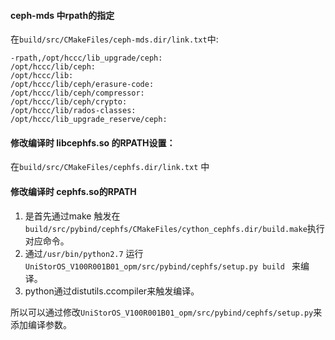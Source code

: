 #### ceph-mds 中rpath的指定
在```build/src/CMakeFiles/ceph-mds.dir/link.txt```中:

```
-rpath,/opt/hccc/lib_upgrade/ceph:
/opt/hccc/lib/ceph:
/opt/hccc/lib:
/opt/hccc/lib/ceph/erasure-code:
/opt/hccc/lib/ceph/compressor:
/opt/hccc/lib/ceph/crypto:
/opt/hccc/lib/rados-classes:
/opt/hccc/lib_upgrade_reserve/ceph:
```

#### 修改编译时 libcephfs.so 的RPATH设置：
在```build/src/CMakeFiles/cephfs.dir/link.txt``` 中

#### 修改编译时 cephfs.so的RPATH

1. 是首先通过make 触发在 ```build/src/pybind/cephfs/CMakeFiles/cython_cephfs.dir/build.make```执行对应命令。
2. 通过```/usr/bin/python2.7``` 运行 ```UniStorOS_V100R001B01_opm/src/pybind/cephfs/setup.py build ``` 来编译。
3. python通过distutils.ccompiler来触发编译。

所以可以通过修改```UniStorOS_V100R001B01_opm/src/pybind/cephfs/setup.py```来添加编译参数。
